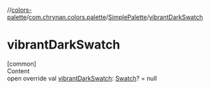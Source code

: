 //[colors-palette](../../../index.md)/[com.chrynan.colors.palette](../index.md)/[SimplePalette](index.md)/[vibrantDarkSwatch](vibrant-dark-swatch.md)



# vibrantDarkSwatch  
[common]  
Content  
open override val [vibrantDarkSwatch](vibrant-dark-swatch.md): [Swatch](../-swatch/index.md)? = null  



